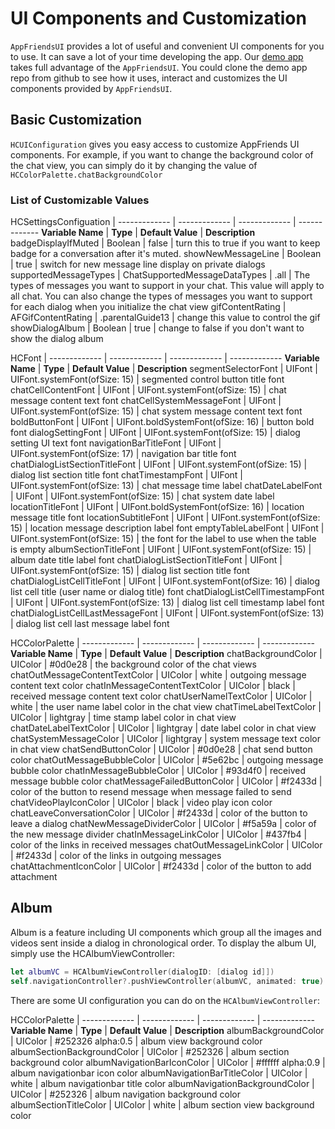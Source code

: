 # UI Components and Customization
`AppFriendsUI` provides a lot of useful and convenient UI components for you to use. It can save a lot of your time developing the app. Our [demo app](https://github.com/Hacknocraft/AppFriendsiOSSample) takes full advantage of the `AppFriendsUI`. You could clone the demo app repo from github to see how it uses, interact and customizes the UI components provided by `AppFriendsUI`.

## Basic Customization
`HCUIConfiguration` gives you easy access to customize AppFriends UI components. For example, if you want to change the background color of the chat view, you can simply do it by changing the value of `HCColorPalette.chatBackgroundColor`

### List of Customizable Values

HCSettingsConfiguation    |
-------------             |   -------------  |   -------------     |   -------------
**Variable Name**         |    **Type**      |  **Default Value**  |     **Description**
badgeDisplayIfMuted       |     Boolean      |     false     | turn this to true if you want to keep badge for a conversation after it's muted.
showNewMessageLine        |     Boolean      |     true      | switch for new message line display on private dialogs
supportedMessageTypes     | ChatSupportedMessageDataTypes |     .all    |  The types of messages you want to support in your chat. This value will apply to all chat. You can also change the types of messages you want to support for each dialog when you initialize the chat view
gifContentRating          |     AFGifContentRating      |     .parentalGuide13      | change this value to control the gif
showDialogAlbum           |     Boolean      |     true      | change to false if you don't want to show the dialog album

HCFont                    |
-------------             |   -------------  |   -------------     |   -------------
**Variable Name**         |    **Type**      |  **Default Value**  |     **Description**
segmentSelectorFont       |     UIFont       |  UIFont.systemFont(ofSize: 15)  | segmented control button title font
chatCellContentFont       |     UIFont       |  UIFont.systemFont(ofSize: 15)  | chat message content text font
chatCellSystemMessageFont |     UIFont       |  UIFont.systemFont(ofSize: 15)  | chat system message content text font
boldButtonFont            |     UIFont       |  UIFont.boldSystemFont(ofSize: 16) |  button bold font
dialogSettingFont         |     UIFont       |  UIFont.systemFont(ofSize: 15)  | dialog setting UI text font
navigationBarTitleFont    |     UIFont       |  UIFont.systemFont(ofSize: 17)  | navigation bar title font
chatDialogListSectionTitleFont    |     UIFont       |  UIFont.systemFont(ofSize: 15)  | dialog list section title font
chatTimestampFont         |     UIFont       |  UIFont.systemFont(ofSize: 13)  | chat message time label
chatDateLabelFont         |     UIFont       |  UIFont.systemFont(ofSize: 15)  | chat system date label
locationTitleFont         |     UIFont       |  UIFont.boldSystemFont(ofSize: 16)  | location message title font
locationSubtitleFont      |     UIFont       |  UIFont.systemFont(ofSize: 15)  | location message description label font
emptyTableLabelFont       |     UIFont       |  UIFont.systemFont(ofSize: 15)  | the font for the label to use when the table is empty
albumSectionTitleFont     |     UIFont       |  UIFont.systemFont(ofSize: 15)  | album date title label font
chatDialogListSectionTitleFont    |     UIFont       |  UIFont.systemFont(ofSize: 15)  | dialog list section title font
chatDialogListCellTitleFont       |     UIFont       |  UIFont.systemFont(ofSize: 16)  | dialog list cell title (user name or dialog title) font
chatDialogListCellTimestampFont   |     UIFont       |  UIFont.systemFont(ofSize: 13)  | dialog list cell timestamp label font
chatDialogListCellLastMessageFont |     UIFont       |  UIFont.systemFont(ofSize: 13)  | dialog list cell last message label font

HCColorPalette                 |
-------------                  |   -------------   |   -------------     |   -------------
**Variable Name**              |    **Type**       |  **Default Value**  |     **Description**
chatBackgroundColor            |     UIColor       |  #0d0e28            | the background color of the chat views
chatOutMessageContentTextColor |     UIColor       |  white              | outgoing message content text color
chatInMessageContentTextColor  |     UIColor       |  black              | received message content text color
chatUserNamelTextColor         |     UIColor       |  white              | the user name label color in the chat view
chatTimeLabelTextColor         |     UIColor       |  lightgray          | time stamp label color in chat view
chatDateLabelTextColor         |     UIColor       |  lightgray          | date label color in chat view
chatSystemMessageColor         |     UIColor       |  lightgray          | system message text color in chat view
chatSendButtonColor            |     UIColor       |  #0d0e28            | chat send button color
chatOutMessageBubbleColor      |     UIColor       |  #5e62bc            | outgoing message bubble color
chatInMessageBubbleColor       |     UIColor       |  #93d4f0            | received message bubble color
chatMessageFailedButtonColor   |     UIColor       |  #f2433d            | color of the button to resend message when message failed to send
chatVideoPlayIconColor         |     UIColor       |  black              | video play icon color
chatLeaveConversationColor     |     UIColor       |  #f2433d            | color of the button to leave a dialog
chatNewMessageDividerColor     |     UIColor       |  #f5a59a            | color of the new message divider
chatInMessageLinkColor         |     UIColor       |  #437fb4            | color of the links in received messages
chatOutMessageLinkColor        |     UIColor       |  #f2433d            | color of the links in outgoing messages
chatAttachmentIconColor        |     UIColor       |  #f2433d            | color of the button to add attachment

## Album
Album is a feature including UI components which group all the images and videos sent inside a dialog in chronological order.
To display the album UI, simply use the HCAlbumViewController:
```swift
let albumVC = HCAlbumViewController(dialogID: [dialog id]])
self.navigationController?.pushViewController(albumVC, animated: true)
```
There are some UI configuration you can do on the `HCAlbumViewController`:

HCColorPalette                 |
-------------                  |   -------------   |   -------------     |   -------------
**Variable Name**              |    **Type**       |  **Default Value**  |     **Description**
albumBackgroundColor           |     UIColor       |  #252326 alpha:0.5  | album view background color
albumSectionBackgroundColor    |     UIColor       |  #252326            | album section background color
albumNavigationBarIconColor    |     UIColor       |  #ffffff alpha:0.9  | album navigationbar icon color
albumNavigationBarTitleColor   |     UIColor       |  white              | album navigationbar title color
albumNavigationBackgroundColor |     UIColor       |  #252326            | album navigation background color
albumSectionTitleColor         |     UIColor       |  white              | album section view background color
